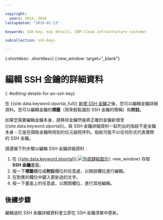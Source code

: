 ```yaml
---

copyright:
  years: 2014, 2018
lastupdated: "2018-02-23"

keywords: SSH key, key details, IBM Cloud infrastructure customer

subcollection: ssh-keys

---
```


{:shortdesc: .shortdesc}
{:new_window: target="_blank"}

# 編輯 SSH 金鑰的詳細資料
{: #editing-details-for-an-ssh-key}

在 {{site.data.keyword.slportal_full}} [新增 SSH 金鑰](/docs/infrastructure/ssh-keys?topic=ssh-keys-adding-an-ssh-key)之後，您可以編輯金鑰詳細資料。您可以編輯金鑰的**標籤**（用來輕鬆識別 SSH 金鑰的簡稱）和**附註**。

如果您需要編輯金鑰本身，請移除金鑰然後將正確的金鑰新增至 {{site.data.keyword.slportal}}。與 SSH 金鑰詳細資料一起列出的指紋不是金鑰本身 - 它是在擷取金鑰時用到的位元組短序列。指紋可能不以任何形式代表實際的 SSH 金鑰。

請遵循下列步驟以編輯 SSH 金鑰詳細資料：

1. 在 [{{site.data.keyword.slportal}} ![外部鏈結圖示](../../icons/launch-glyph.svg "外部鏈結圖示")](https://control.softlayer.com/){: new_window} 存取 **SSH 金鑰**畫面。
2. 按一下**標籤**欄位或**附註**欄位的任意處，以開啟欄位進行編輯。
3. 在對應的欄位中鍵入更新過的文字。
4. 按一下畫面上的任意處，以關閉欄位，進行其他編輯。


## 後續步驟

編輯過的 SSH 金鑰詳細資料會立即在 SSH 金鑰清單中更新。
